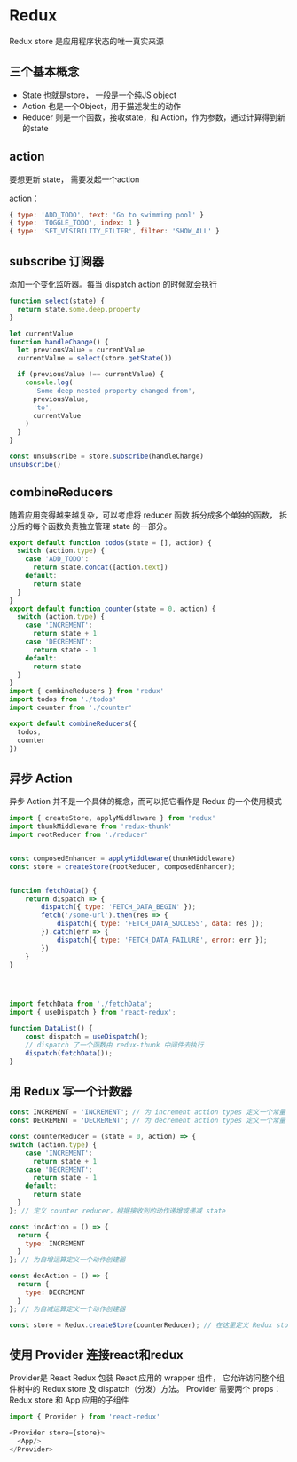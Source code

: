 # Redux

Redux store 是应用程序状态的唯一真实来源

## 三个基本概念

* State 也就是store， 一般是一个纯JS object
* Action 也是一个Object，用于描述发生的动作
* Reducer 则是一个函数，接收state，和 Action，作为参数，通过计算得到新的state

## action

要想更新 state， 需要发起一个action

action： 

```js
{ type: 'ADD_TODO', text: 'Go to swimming pool' }
{ type: 'TOGGLE_TODO', index: 1 }
{ type: 'SET_VISIBILITY_FILTER', filter: 'SHOW_ALL' }
```

## subscribe 订阅器

添加一个变化监听器。每当 dispatch action 的时候就会执行

```js
function select(state) {
  return state.some.deep.property
}

let currentValue
function handleChange() {
  let previousValue = currentValue
  currentValue = select(store.getState())

  if (previousValue !== currentValue) {
    console.log(
      'Some deep nested property changed from',
      previousValue,
      'to',
      currentValue
    )
  }
}

const unsubscribe = store.subscribe(handleChange)
unsubscribe()
```

## combineReducers

随着应用变得越来越复杂，可以考虑将 reducer 函数 拆分成多个单独的函数，
拆分后的每个函数负责独立管理 state 的一部分。

```js
export default function todos(state = [], action) {
  switch (action.type) {
    case 'ADD_TODO':
      return state.concat([action.text])
    default:
      return state
  }
}
export default function counter(state = 0, action) {
  switch (action.type) {
    case 'INCREMENT':
      return state + 1
    case 'DECREMENT':
      return state - 1
    default:
      return state
  }
}
import { combineReducers } from 'redux'
import todos from './todos'
import counter from './counter'

export default combineReducers({
  todos,
  counter
})
```


## 异步 Action

异步 Action 并不是一个具体的概念，而可以把它看作是 Redux 的一个使用模式


```js
import { createStore, applyMiddleware } from 'redux' 
import thunkMiddleware from 'redux-thunk'
import rootReducer from './reducer'


const composedEnhancer = applyMiddleware(thunkMiddleware) 
const store = createStore(rootReducer, composedEnhancer);


function fetchData() {
    return dispatch => {
        dispatch({ type: 'FETCH_DATA_BEGIN' }); 
        fetch('/some-url').then(res => {
            dispatch({ type: 'FETCH_DATA_SUCCESS', data: res });
        }).catch(err => {
            dispatch({ type: 'FETCH_DATA_FAILURE', error: err }); 
        })
    }
}




import fetchData from './fetchData';
import { useDispatch } from 'react-redux';

function DataList() {
	const dispatch = useDispatch();
	// dispatch 了一个函数由 redux-thunk 中间件去执行 
    dispatch(fetchData());
}
```


## 用 Redux 写一个计数器

```js
const INCREMENT = 'INCREMENT'; // 为 increment action types 定义一个常量
const DECREMENT = 'DECREMENT'; // 为 decrement action types 定义一个常量

const counterReducer = (state = 0, action) => {
switch (action.type) {
    case 'INCREMENT':
      return state + 1
    case 'DECREMENT':
      return state - 1
    default:
      return state
  }
}; // 定义 counter reducer，根据接收到的动作递增或递减 state

const incAction = () => {
  return {
    type: INCREMENT
  }
}; // 为自增运算定义一个动作创建器

const decAction = () => {
  return {
    type: DECREMENT
  }
}; // 为自减运算定义一个动作创建器

const store = Redux.createStore(counterReducer); // 在这里定义 Redux store，传入 reducers
```

## 使用 Provider 连接react和redux

Provider是 React Redux 包装 React 应用的 wrapper 组件， 
它允许访问整个组件树中的 Redux store 及 dispatch（分发）方法。 
Provider 需要两个 props：Redux store 和 App 应用的子组件

```js
import { Provider } from 'react-redux'

<Provider store={store}>
  <App/>
</Provider>
```